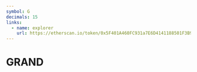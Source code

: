 ```yaml
---
symbol: G
decimals: 15
links:
  - name: explorer
    url: https://etherscan.io/token/0x5F401A460FC931a7E6D4141188501F3B91ed1A95
---
```


# GRAND
